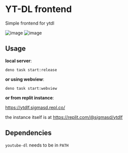# YT-DL frontend

Simple frontend for ytdl

![image](https://user-images.githubusercontent.com/22427111/194400540-cef665b0-aa37-4a52-8bbe-8b5c5340bd02.png)
![image](https://user-images.githubusercontent.com/22427111/194400380-0a9b5986-b94d-486a-a21f-dd47038bd9e5.png)

## Usage

**local server**:

`deno task start:release`

**or using webview**:

`deno task start:webview`

**or from replit instance**:

https://ytdlf.sigmasd.repl.co/

the instance itself is at https://replit.com/@sigmasd/ytdlf

## Dependencies

`youtube-dl` needs to be in `PATH`
